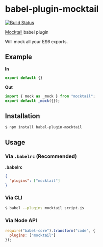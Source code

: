 # babel-plugin-mocktail
[![Build Status](https://travis-ci.org/nhz-io/babel-plugin-mocktail.svg?branch=master)](https://travis-ci.org/nhz-io/babel-plugin-mocktail)

[Mocktail](https://github.com/Wildhoney/Mocktail) babel plugin

Will mock all your ES6 exports.

## Example

**In**

```js
export default {}
```

**Out**

```js
import { mock as _mock } from "mocktail";
export default _mock({});
```

## Installation

```sh
$ npm install babel-plugin-mocktail
```

## Usage

### Via `.babelrc` (Recommended)

**.babelrc**

```json
{
  "plugins": ["mocktail"]
}
```

### Via CLI

```sh
$ babel --plugins mocktail script.js
```

### Via Node API

```javascript
require("babel-core").transform("code", {
  plugins: ["mocktail"]
});
```
